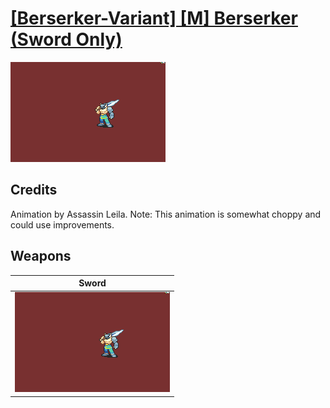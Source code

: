 # [\[Berserker-Variant\] \[M\] Berserker \(Sword Only\)](../%5BBerserker-Variant%5D%20%5BM%5D%20Berserker%20(Sword%20Only))

<img src="./1.%20Sword/Sword_000.png" alt="[Berserker-Variant] [M] Berserker (Sword Only) standing" />

## Credits

Animation by Assassin Leila.
Note: This animation is somewhat choppy and could use improvements.

## Weapons


|Sword |
|  :---: |
| <img alt="Sword animation" src="./1.%20Sword/Sword.gif" /> |
